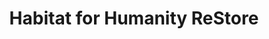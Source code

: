 ---
title: "Habitat for Humanity ReStore"
url: /collinsville/habitat-for-humanity-restore/
shop: Gebrauchtwaren
---